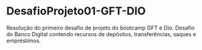 # DesafioProjeto01-GFT-DIO
Resolução do primeiro desafio de projeto do bootcamp GFT e Dio.
Desafio do Banco Digital contendo recursos de depósitos, transferências, saques e empréstimos.
